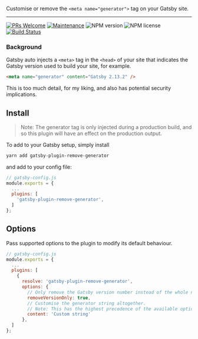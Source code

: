 Customise or remove the `<meta name="generator">` tag on your Gatsby site.

---

[![PRs Welcome](https://img.shields.io/badge/PRs-welcome-green.svg?style=flat-square&logo=Github)](http://makeapullrequest.com)
[![Maintenance](https://img.shields.io/badge/Maintained%3F-yes-green.svg?style=flat-square)](https://github.com/tgallacher/gatsby-plugin-remove-generator/graphs/commit-activity)
![NPM version](https://img.shields.io/npm/v/gatsby-plugin-remove-generator.svg?style=flat)
![NPM license](https://img.shields.io/npm/l/gatsby-plugin-remove-generator.svg?style=flat)
[![Build Status](https://travis-ci.com/tgallacher/gatsby-plugin-remove-generator.svg?branch=master)](https://travis-ci.com/tgallacher/gatsby-plugin-remove-generator)

### Background

Gatsby auto injects a `<meta>` tag in the `<head>` of your site that indicates the Gatsby version used to build your site, for example.

```html
<meta name="generator" content="Gatsby 2.13.2" />
```

This is too much detail, for my liking, and also has potential security implications.

## Install

> Note: The generator tag is only injected during a production build, and so this plugin will have an effect on the production output.

To add to your Gatsby setup, simply install

```sh
yarn add gatsby-plugin-remove-generator
```

and add to your config file:

```js
// gatsby-config.js
module.exports = {
  ...
  plugins: [
    'gatsby-plugin-remove-generator',
  ]
};
```

## Options

Pass supported options to the plugin to modify its default behaviour.

```js
// gatsby-config.js
module.exports = {
  ...
  plugins: [
    {
      resolve: 'gatsby-plugin-remove-generator',
      options: {
        // Only remove the Gatsby version number instead of the whole node
        removeVersionOnly: true,
        // Customise the generator string altogether.
        // Note: This has the highest precedence of the available options.
        content: 'Custom string'
      },
  ]
};
```
